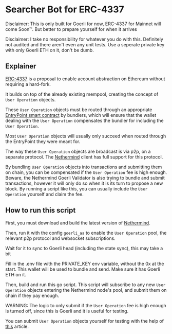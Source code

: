 # Searcher Bot for ERC-4337 

Disclaimer: This is only built for Goerli for now, ERC-4337 for Mainnet will come Soon™. But better to prepare yourself for when it arrives

Disclaimer: I take no responsibility for whatever you do with this. Definitely not audited and there aren't even any unit tests. Use a seperate private key with only Goerli ETH on it, don't be dumb.


## Explainer

[ERC-4337](https://eips.ethereum.org/EIPS/eip-4337) is a proposal to enable account abstraction on Ethereum without requiring a hard-fork.

It builds on top of the already existing mempool, creating the concept of `User Operation` objects. 

These `User Operation` objects must be routed through an appropriate [EntryPoint smart contract](https://github.com/eth-infinitism/account-abstraction/blob/main/contracts/EntryPoint.sol) by bundlers, which will ensure that the wallet dealing with the `User Operation` compensates the bundler for including the `User Operation`.

Most `User Operation` objects will usually only succeed when routed through the EntryPoint they were meant for.

The way these `User Operation` objects are broadcast is via p2p, on a separate protocol. The [Nethermind](https://github.com/NethermindEth/nethermind) client has full support for this protocol.

By bundling `User Operation` objects into transactions and submitting them on chain, you can be compensated if the `User Operation` fee is high enough. Beware, the Nethermind Goerli Validator is also trying to bundle and submit transactions, however it will only do so when it is its turn to propose a new block. By running a script like this, you can usually include the `User Operation` yourself and claim the fee.

## How to run this script

First, you must download and build the latest version of [Nethermind](https://github.com/NethermindEth/nethermind).

Then, run it with the config `goerli_aa` to enable the `User Operation` pool, the relevant p2p protocol and websocket subscriptions.

Wait for it to sync to Goerli head (including the state sync), this may take a bit


Fill in the .env file with the PRIVATE_KEY env variable, without the 0x at the start. This wallet will be used to bundle and send. Make sure it has Goerli ETH on it.

Then, build and run this go script. This script will subscribe to any new `User Operation` objects entering the Nethermind node's pool, and submit them on chain if they pay enough.

WARNING: The logic to only submit if the `User Operation` fee is high enough is turned off, since this is Goerli and it is useful for testing.

You can submit `User Operation` objects yourself for testing with the help of [this](https://medium.com/nethermind-eth/erc-4337-account-abstraction-is-already-here-e9588b789e15) article.